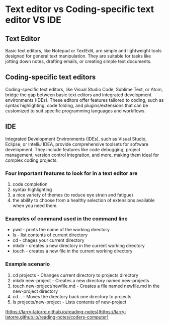 # Text editor vs Coding-specific text editor  VS IDE

## Text Editor

Basic text editors, like Notepad or TextEdit, are simple and lightweight tools designed for general text manipulation. They are suitable for tasks like jotting down notes, drafting emails, or creating simple text documents.

## Coding-specific text editors

Coding-specific text editors, like Visual Studio Code, Sublime Text, or Atom, bridge the gap between basic text editors and integrated development environments (IDEs). These editors offer features tailored to coding, such as syntax highlighting, code folding, and plugins/extensions that can be customized to suit specific programming languages and workflows.

## IDE

Integrated Development Environments (IDEs), such as Visual Studio, Eclipse, or IntelliJ IDEA, provide comprehensive toolsets for software development. They include features like code debugging, project management, version control integration, and more, making them ideal for complex coding projects.

### Four important features to look for in a text editor are

1. code completion
2. syntax highlighting
3. a nice variety of themes (to reduce eye strain and fatigue)
4. the ability to choose from a healthy selection of extensions available when you need them.

### Examples of command used in the command line

* pwd - prints the name of the working directory
* ls - list contents of current directory
* cd - chages your current directory
* mkdir - creates a new directory in the current working directory
* touch - creates a new file in the current working directory

### Example scenario

1. cd projects - Changes current directory to projects directory
2. mkdir new-project - Creates a new directory named new-projects
3. touch new-project/newfile.md - Creates a file named newfile.md in the new-project directory
4. cd .. - Moves the directory back one directory to projects
5. ls projects/new-project - Lists contents of new-project

[https://larry-latorre.github.io/reading-notes](https://larry-latorre.github.io/reading-notes/coders-computer)
